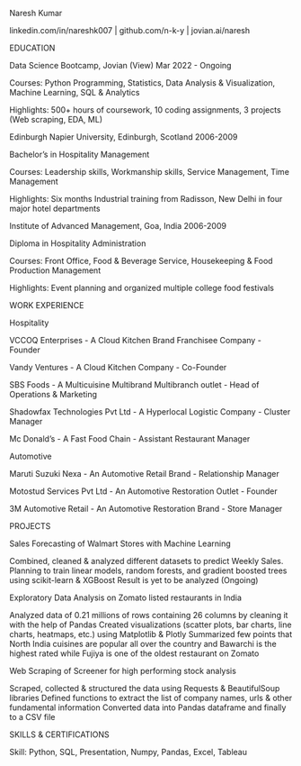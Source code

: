 Naresh Kumar

linkedin.com/in/nareshk007   |   github.com/n-k-y   |   jovian.ai/naresh

EDUCATION

Data Science Bootcamp, Jovian (View)                                                           Mar 2022 - Ongoing

Courses: Python Programming, Statistics, Data Analysis & Visualization, Machine Learning, SQL & Analytics

Highlights: 500+ hours of coursework, 10 coding assignments, 3 projects (Web scraping, EDA, ML)

Edinburgh Napier University, Edinburgh, Scotland                                                            	        2006-2009  

Bachelor’s in Hospitality Management

Courses: Leadership skills, Workmanship skills, Service Management, Time Management

Highlights: Six months Industrial training from Radisson, New Delhi in four major hotel departments

Institute of Advanced Management, Goa, India                                                                                   2006-2009

Diploma in Hospitality Administration 

Courses: Front Office, Food & Beverage Service, Housekeeping & Food Production Management

Highlights: Event planning and organized multiple college food festivals

WORK EXPERIENCE

Hospitality 

VCCOQ Enterprises - A Cloud Kitchen Brand Franchisee Company - Founder

Vandy Ventures - A Cloud Kitchen Company - Co-Founder

SBS Foods - A Multicuisine Multibrand Multibranch outlet - Head of Operations & Marketing

Shadowfax Technologies Pvt Ltd - A Hyperlocal Logistic Company - Cluster Manager

Mc Donald’s - A Fast Food Chain - Assistant Restaurant Manager 

Automotive    

Maruti Suzuki Nexa - An Automotive Retail Brand - Relationship Manager

Motostud Services Pvt Ltd - An Automotive Restoration Outlet - Founder

3M Automotive Retail - An Automotive Restoration Brand - Store Manager

PROJECTS

Sales Forecasting of Walmart Stores with Machine Learning

Combined, cleaned & analyzed different datasets to predict Weekly Sales.
Planning to train linear models, random forests, and gradient boosted trees using scikit-learn & XGBoost
Result is yet to be analyzed (Ongoing)

Exploratory Data Analysis on Zomato listed restaurants in India

Analyzed data of 0.21 millions of rows containing 26 columns by cleaning it with the help of Pandas
Created visualizations (scatter plots, bar charts, line charts, heatmaps, etc.) using Matplotlib & Plotly
Summarized few points that North India cuisines are popular all over the country and Bawarchi is the highest rated while Fujiya is one of the oldest restaurant on Zomato

Web Scraping of Screener for high performing stock analysis

Scraped, collected & structured the data using Requests & BeautifulSoup libraries
Defined functions to extract the list of company names, urls & other fundamental information
Converted data into Pandas dataframe and finally to a CSV file

SKILLS & CERTIFICATIONS

Skill: Python, SQL, Presentation, Numpy, Pandas, Excel, Tableau
